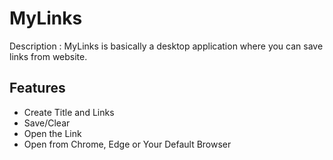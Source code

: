 # MyLinks
Description : MyLinks is basically a desktop application where you can save links from website.

## Features
* Create Title and Links
* Save/Clear
* Open the Link
* Open from Chrome, Edge or Your Default Browser

